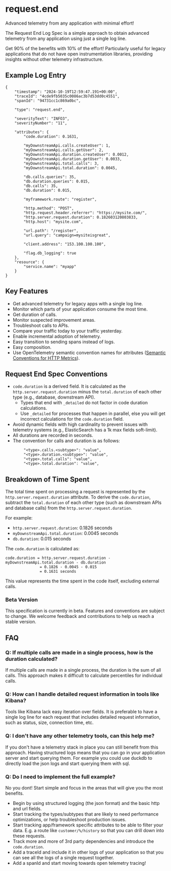 # request.end

Advanced telemetry from any application with minimal effort!

The Request End Log Spec is a simple approach to obtain advanced telemetry from any application using just a single log line.

Get 90% of the benefits with 10% of the effort! Particularly useful for legacy applications that do not have open instrumentation libraries, providing insights without other telemetry infrastructure.

## Example Log Entry

```
{
    "timestamp": "2024-10-19T12:59:47.191+00:00",
    "traceId": "4cde9fb5035c0086ac3b7d53dd0c4551",
    "spanId": "94731cc1c869a0bc",

    "type": "request.end",

    "severityText": "INFO3",
    "severityNumber": "11",

    "attributes": {
        "code.duration": 0.1631,

        "myDownstreamApi.calls.createUser": 1,
        "myDownstreamApi.calls.getUser": 2,
        "myDownstreamApi.duration.createUser": 0.0012,
        "myDownstreamApi.duration.getUser": 0.0033,
        "myDownstreamApi.total.calls": 3,
        "myDownstreamApi.total.duration": 0.0045,

        "db.calls.queries": 35,
        "db.duration.queries": 0.015,
        "db.calls": 35,
        "db.duration": 0.015,

        "myframework.route": "register",
        
        "http.method": "POST",
        "http.request.header.referrer": "https://mysite.com/",
        "http.server.request.duration": 0.182603120803833,
        "http.host": "mysite.com",

        "url.path": "/register",
        "url.query": "campaign=mysiteisgreat",

        "client.address": "153.100.100.100",

        "flag.db_logging": true
    },
    "resource": {
        "service.name": "myapp"
    }
}
```

## Key Features

- Get advanced telemetry for legacy apps with a single log line.
- Monitor which parts of your application consume the most time.
- Get duration of calls.
- Monitor suspected improvement areas.
- Troubleshoot calls to APIs.
- Compare your traffic today to your traffic yesterday.
- Enable incremental adoption of telemetry.
- Easy transition to sending spans instead of logs.
- Easy composition.
- Use OpenTelemetry semantic convention names for attributes ([Semantic Conventions for HTTP Metrics](https://opentelemetry.io/docs/specs/semconv/http/http-metrics/)).

## Request End Spec Conventions

- `code.duration` is a derived field. It is calculated as the `http.server.request.duration` minus the `total.duration` of each other type (e.g., database, downstream API).
  - Types that end with `_detailed` do not factor in code duration calculations.
  - Use `_detailed` for processes that happen in parallel, else you will get incorrect calculations for the `code.duration` field.
- Avoid dynamic fields with high cardinality to prevent issues with telemetry systems (e.g., ElasticSearch has a 1k max fields soft-limit).
- All durations are recorded in seconds.
- The convention for calls and duration is as follows:

```
        "<type>.calls.<subtype>": "value",
        "<type>.duration.<subtype>": "value",
        "<type>.total.calls": "value",
        "<type>.total.duration": "value",
```

## Breakdown of Time Spent

The total time spent on processing a request is represented by the `http.server.request.duration` attribute. To derive the `code.duration`, subtract the `total.duration` of each other type (such as downstream APIs and database calls) from the `http.server.request.duration`.

For example:

- `http.server.request.duration`: 0.1826 seconds
- `myDownstreamApi.total.duration`: 0.0045 seconds
- `db.duration`: 0.015 seconds

The `code.duration` is calculated as:

```
code.duration = http.server.request.duration - myDownstreamApi.total.duration - db.duration
               = 0.1826 - 0.0045 - 0.015
               = 0.1631 seconds
```

This value represents the time spent in the code itself, excluding external calls.



### Beta Version

This specification is currently in beta. Features and conventions are subject to change. We welcome feedback and contributions to help us reach a stable version.



## FAQ

### Q: If multiple calls are made in a single process, how is the duration calculated?

If multiple calls are made in a single process, the duration is the sum of all calls. This approach makes it difficult to calculate percentiles for individual calls.

### Q: How can I handle detailed request information in tools like Kibana?

Tools like Kibana lack easy iteration over fields. It is preferable to have a single log line for each request that includes detailed request information, such as status, size, connection time, etc.

### Q: I don't have any other telemetry tools, can this help me?

If you don't have a telemetry stack in place you can still benefit from this approach. Having structured logs means that you can go in your application server and start querying them. For example you could use duckdb to directly load the json logs and start querying them with sql.

### Q: Do I need to implement the full example?

No you dont! Start simple and focus in the areas that will give you the most benefits.
- Begin by using structured logging (the json format) and the basic http and url fields.
- Start tracking the types/subtypes that are likely to need performance optimizations, or help troubleshoot production issues.
- Start tracking app/framework specific attributes to be able to filter your data. E.g. a route like `customer/%/history` so that you can drill down into these requests.
- Track more and more of 3rd party dependencies and introduce the `code.duration`.
- Add a traceId and include it in other logs of your application so that you can see all the logs of a single request together.
- Add a spanId and start moving towards open telemetry tracing!
